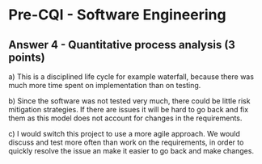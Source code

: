 # Pre-CQI - Software Engineering

## Answer 4 - Quantitative process analysis (3 points)

a) This is a disciplined life cycle for example waterfall, because there was much more time spent on implementation than on testing.

b) Since the software was not tested very much, there could be little risk mitigation strategies. If there are issues it will be hard to go back and fix them as this model does not account for changes in the requirements.

c) I would switch this project to use a more agile approach. We would discuss and test more often than work on the requirements, in order to quickly resolve the issue an make it easier to go back and make changes.

